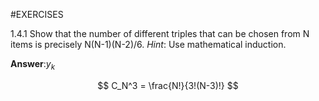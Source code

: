 #EXERCISES

1.4.1 Show that the number of different triples that can be chosen from N items is precisely N(N-1)(N-2)/6. *Hint*: Use mathematical induction.

**Answer**:$y_k$ 

$$ C_N^3 = \frac{N!}{3!(N-3)!} $$





